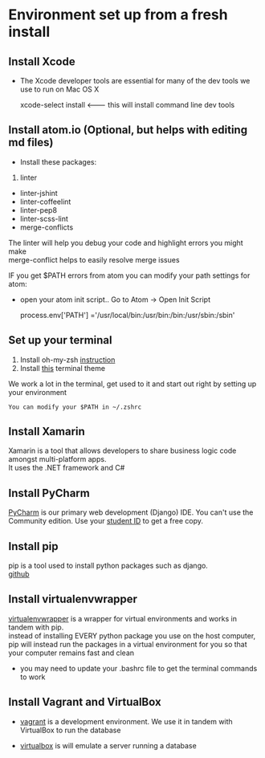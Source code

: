 # Environment set up from a fresh install

## Install Xcode

 * The Xcode developer tools are essential for many of the dev tools we use to run on Mac OS X


    xcode-select install         <--- this will install command line dev tools

## Install atom.io (Optional, but helps with editing md files)

 * Install these packages:
1. linter
  * linter-jshint
  * linter-coffeelint
  * linter-pep8
  * linter-scss-lint
  * merge-conflicts

The linter will help you debug your code and highlight errors you might make  
merge-conflict helps to easily resolve merge issues

IF you get $PATH errors from atom you can modify your path settings for atom:
 * open your atom init script.. Go to Atom -> Open Init Script


    process.env['PATH'] ='/usr/local/bin:/usr/bin:/bin:/usr/sbin:/sbin'

## Set up your terminal

1. Install oh-my-zsh [instruction](https://github.com/robbyrussell/oh-my-zsh)
2. Install [this](http://color.smyck.org) terminal theme  

We work a lot in the terminal, get used to it and start out right by setting up your environment

    You can modify your $PATH in ~/.zshrc

## Install Xamarin

Xamarin is a tool that allows developers to share business logic code amongst multi-platform apps.  
It uses the .NET framework and C#

## Install PyCharm

[PyCharm](https://www.jetbrains.com/pycharm/) is our primary web development (Django) IDE. You can't use the Community edition. Use your [student ID](https://www.jetbrains.com/student/) to get a free copy.

## Install pip
pip is a tool used to install python packages such as django.  
[github](https://github.com/pypa/pip)

## Install virtualenvwrapper
[virtualenvwrapper](http://virtualenvwrapper.readthedocs.org/en/latest/install.html) is a wrapper for virtual environments and works in tandem with pip.  
instead of installing EVERY python package you use on the host computer, pip will instead run the packages in a virtual environment for you so that your computer remains fast and clean
 * you may need to update your .bashrc file to get the terminal commands to work

## Install Vagrant and VirtualBox
 * [vagrant](https://www.vagrantup.com) is a development environment. We use it in tandem with VirtualBox to run the database

 * [virtualbox](https://www.virtualbox.org) is will emulate a server running a database
